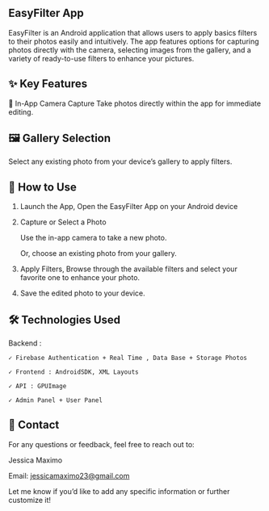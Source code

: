 ## EasyFilter App

EasyFilter is an Android application that allows users to apply basics filters to their photos easily and intuitively. 
The app features options for capturing photos directly with the camera, selecting images from the gallery, and a variety of ready-to-use filters to enhance your pictures.

## ✨ Key Features

📸 In-App Camera Capture
Take photos directly within the app for immediate editing.

## 🖼️ Gallery Selection
Select any existing photo from your device’s gallery to apply filters.
	
## 🚀 How to Use

1. Launch the App, Open the EasyFilter App on your Android device

2.	Capture or Select a Photo
 
	Use the in-app camera to take a new photo.
 
	Or, choose an existing photo from your gallery.
 
3.	Apply Filters, Browse through the available filters and select your favorite one to enhance your photo.	
4.	Save the edited photo to your device.

## 🛠️ Technologies Used

Backend : 

	✓ Firebase Authentication + Real Time , Data Base + Storage Photos 

	✓ Frontend : AndroidSDK, XML Layouts 

	✓ API : GPUImage 

	✓ Admin Panel + User Panel


## 📩 Contact

For any questions or feedback, feel free to reach out to:

Jessica Maximo

Email: jessicamaximo23@gmail.com

Let me know if you’d like to add any specific information or further customize it!
